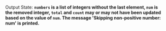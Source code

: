 Output State: **`numbers` is a list of integers without the last element, `num` is the removed integer, `total` and `count` may or may not have been updated based on the value of `num`. The message 'Skipping non-positive number: num' is printed.**